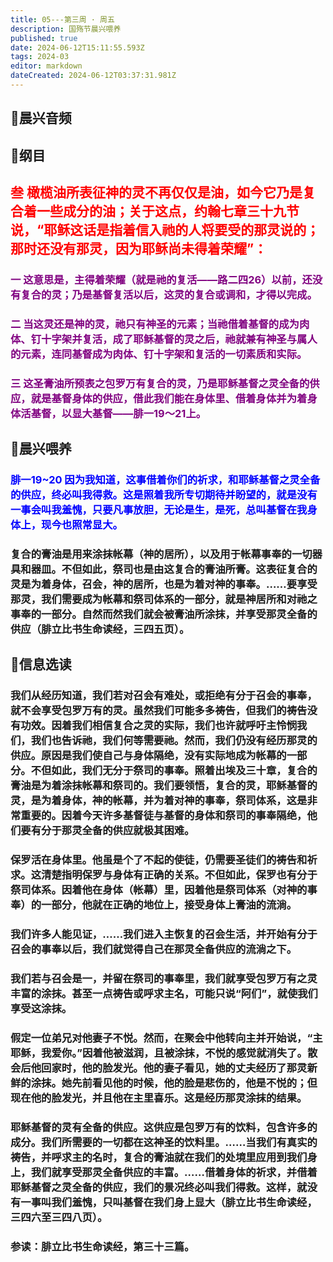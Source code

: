 ```yaml
---
title: 05---第三周 · 周五
description: 国殇节晨兴喂养
published: true
date: 2024-06-12T15:11:55.593Z
tags: 2024-03
editor: markdown
dateCreated: 2024-06-12T03:37:31.981Z
---
```


## 🎵晨兴音频

## 📖纲目

## <font color=red>叁    橄榄油所表征神的灵不再仅仅是油，如今它乃是复合着一些成分的油；关于这点，约翰七章三十九节说，“耶稣这话是指着信入祂的人将要受的那灵说的；那时还没有那灵，因为耶稣尚未得着荣耀”：</font>

### <font color=purple>一    这意思是，主得着荣耀（就是祂的复活——路二四26）以前，还没有复合的灵；乃是基督复活以后，这灵的复合或调和，才得以完成。</font>

### <font color=purple>二    当这灵还是神的灵，祂只有神圣的元素；当祂借着基督的成为肉体、钉十字架并复活，成了耶稣基督的灵之后，祂就兼有神圣与属人的元素，连同基督成为肉体、钉十字架和复活的一切素质和实际。</font>

### <font color=purple>三    这圣膏油所预表之包罗万有复合的灵，乃是耶稣基督之灵全备的供应，就是基督身体的供应，借此我们能在身体里、借着身体并为着身体活基督，以显大基督——腓一19～21上。</font>

## 📖晨兴喂养

### <font color=blue>腓一19~20    因为我知道，这事借着你们的祈求，和耶稣基督之灵全备的供应，终必叫我得救。这是照着我所专切期待并盼望的，就是没有一事会叫我羞愧，只要凡事放胆，无论是生，是死，总叫基督在我身体上，现今也照常显大。</font>

### 复合的膏油是用来涂抹帐幕（神的居所），以及用于帐幕事奉的一切器具和器皿。不但如此，祭司也是由这复合的膏油所膏。这表征复合的灵是为着身体，召会，神的居所，也是为着对神的事奉。……要享受那灵，我们需要成为帐幕和祭司体系的一部分，就是神居所和对祂之事奉的一部分。自然而然我们就会被膏油所涂抹，并享受那灵全备的供应（腓立比书生命读经，三四五页）。

## 📖信息选读

### 我们从经历知道，我们若对召会有难处，或拒绝有分于召会的事奉，就不会享受包罗万有的灵。虽然我们可能多多祷告，但我们的祷告没有功效。因着我们相信复合之灵的实际，我们也许就呼吁主怜悯我们，我们也告诉祂，我们何等需要祂。然而，我们仍没有经历那灵的供应。原因是我们使自己与身体隔绝，没有实际地成为帐幕的一部分。不但如此，我们无分于祭司的事奉。照着出埃及三十章，复合的膏油是为着涂抹帐幕和祭司的。我们要领悟，复合的灵，耶稣基督的灵，是为着身体，神的帐幕，并为着对神的事奉，祭司体系，这是非常重要的。因着今天许多基督徒与基督的身体和祭司的事奉隔绝，他们要有分于那灵全备的供应就极其困难。

### 保罗活在身体里。他虽是个了不起的使徒，仍需要圣徒们的祷告和祈求。这清楚指明保罗与身体有正确的关系。不但如此，保罗也有分于祭司体系。因着他在身体（帐幕）里，因着他是祭司体系（对神的事奉）的一部分，他就在正确的地位上，接受身体上膏油的流淌。

### 我们许多人能见证，……我们进入主恢复的召会生活，并开始有分于召会的事奉以后，我们就觉得自己在那灵全备供应的流淌之下。

### 我们若与召会是一，并留在祭司的事奉里，我们就享受包罗万有之灵丰富的涂抹。甚至一点祷告或呼求主名，可能只说“阿们”，就使我们享受这涂抹。

### 假定一位弟兄对他妻子不悦。然而，在聚会中他转向主并开始说，“主耶稣，我爱你。”因着他被滋润，且被涂抹，不悦的感觉就消失了。散会后他回家时，他的脸发光。他的妻子看见，她的丈夫经历了那灵新鲜的涂抹。她先前看见他的时候，他的脸是悲伤的，他是不悦的；但现在他的脸发光，并且他在主里喜乐。这是经历那灵涂抹的结果。

### 耶稣基督的灵有全备的供应。这供应是包罗万有的饮料，包含许多的成分。我们所需要的一切都在这神圣的饮料里。……当我们有真实的祷告，并呼求主的名时，复合的膏油就在我们的处境里应用到我们身上，我们就享受那灵全备供应的丰富。……借着身体的祈求，并借着耶稣基督之灵全备的供应，我们的景况终必叫我们得救。这样，就没有一事叫我们羞愧，只叫基督在我们身上显大（腓立比书生命读经，三四六至三四八页）。

### 参读：腓立比书生命读经，第三十三篇。
<!-- Google tag (gtag.js) -->
<script async src="https://www.googletagmanager.com/gtag/js?id=G-1P8709Z16T"></script>
<script>
  window.dataLayer = window.dataLayer || [];
  function gtag(){dataLayer.push(arguments);}
  gtag('js', new Date());

  gtag('config', 'G-1P8709Z16T');
</script>